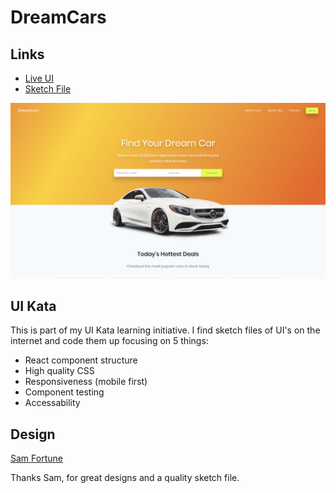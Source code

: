 # DreamCars

## Links

- [Live UI](https://topleft.github.io/kata-car-ui/)
- [Sketch File](https://www.sketchappsources.com/free-source/3524-car-dealing-landing-page.html)

![](./car-kata.png)

## UI Kata

This is part of my UI Kata learning initiative. I find sketch files of UI's on the internet and code them up focusing on 5 things:
 - React component structure
 - High quality CSS
 - Responsiveness (mobile first)
 - Component testing
 - Accessability

## Design

[Sam Fortune](http://samfortuneux.com/)

Thanks Sam, for great designs and a quality sketch file.

